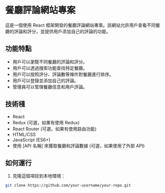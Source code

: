 # 餐廳評論網站專案

這是一個使用 React 框架開發的餐廳評論網站專案。該網站允許用戶查看不同餐廳的評論和評分，並提供用戶添加自己的評論的功能。

## 功能特點

- 用戶可以瀏覽不同餐廳的評論和評分。
- 用戶可以透過搜索功能查找特定餐廳。
- 用戶可以按照評分、評論數等條件對餐廳進行排序。
- 用戶可以登錄並添加自己的評論。
- 管理員可以管理餐廳信息和用戶評論。

## 技術棧

- React
- Redux (可選，如果有使用 Redux)
- React Router (可選，如果有使用路由功能)
- HTML/CSS
- JavaScript (ES6+)
- 使用 [API 名稱] 來獲取餐廳和評論數據 (可選，如果使用了外部 API)

## 如何運行

1. 克隆這個項目到本地環境：

```bash
git clone https://github.com/your-username/your-repo.git
